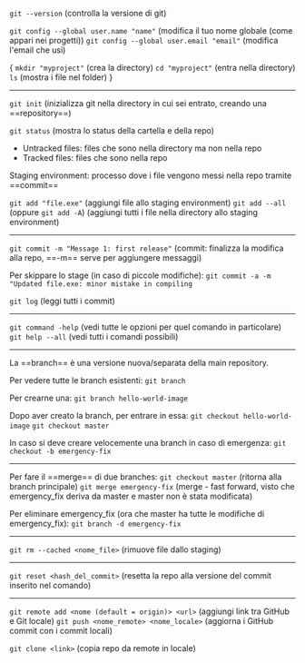 `git --version` (controlla la versione di git)

`git config --global user.name "name"` (modifica il tuo nome globale (come appari nei progetti))
`git config --global user.email "email"` (modifica l'email che usi)

{
`mkdir "myproject"` (crea la directory)
`cd "myproject"` (entra nella directory)
`ls` (mostra i file nel folder)
}

---

`git init` (inizializza git nella directory in cui sei entrato, creando una ==repository==)

`git status` (mostra lo status della cartella e della repo)

- Untracked files: files che sono nella directory ma non nella repo
- Tracked files: files che sono nella repo

Staging environment: processo dove i file vengono messi nella repo tramite ==commit==

`git add "file.exe"` (aggiungi file allo staging environment)
`git add --all` (oppure `git add -A`) (aggiungi tutti i file nella directory allo staging environment)

---

`git commit -m "Message 1: first release"` (commit: finalizza la modifica alla repo, ==-m== serve per aggiungere messaggi)

Per skippare lo stage (in caso di piccole modifiche):
`git commit -a -m "Updated file.exe: minor mistake in compiling`

`git log` (leggi tutti i commit)

---

`git command -help` (vedi tutte le opzioni per quel comando in particolare)
`git help --all` (vedi tutti i comandi possibili)

---

La ==branch== è una versione nuova/separata della main repository.

Per vedere tutte le branch esistenti: `git branch`

Per crearne una:
`git branch hello-world-image`

Dopo aver creato la branch, per entrare in essa:
`git checkout hello-world-image`
`git checkout master`

In caso si deve creare velocemente una branch in caso di emergenza:
`git checkout -b emergency-fix`

---

Per fare il ==merge== di due branches:
`git checkout master` (ritorna alla branch principale)
`git merge emergency-fix` (merge - fast forward, visto che emergency_fix deriva da master e master non è stata modificata)

Per eliminare emergency_fix (ora che master ha tutte le modifiche di emergency_fix):
`git branch -d emergency-fix`

---

`git rm --cached <nome_file>` (rimuove file dallo staging)

---

`git reset <hash_del_commit>` (resetta la repo alla versione del commit inserito nel comando)

---

`git remote add <nome (default = origin)> <url>` (aggiungi link tra GitHub e Git locale)
`git push <nome_remote> <nome_locale>` (aggiorna i GitHub commit con i commit locali)

`git clone <link>` (copia repo da remote in locale)

